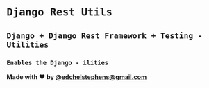 # `Django Rest Utils`

## `Django + Django Rest Framework + Testing - Utilities`

### `Enables the Django - ilities`

**Made with ❤️ by @edchelstephens@gmail.com**
